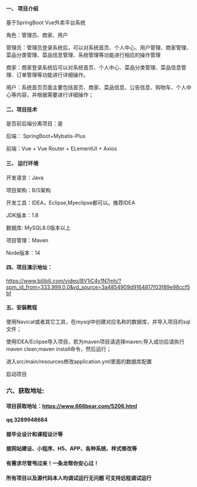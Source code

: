 

#### 一、 项目介绍
基于SpringBoot Vue外卖平台系统

角色：管理员、商家、用户

管理员：管理员登录系统后，可以对系统首页、个人中心、用户管理、商家管理、菜品分类管理、菜品信息管理、系统管理等功能进行相应的操作管理

商家：商家登录系统后可以对系统首页、个人中心、菜品分类管理、菜品信息管理、订单管理等功能进行详细操作。

用户：系统首页页面主要包括首页、商家、菜品信息、公告信息、购物车、个人中心等内容，并根据需要进行详细操作；
#### 二、项目技术
是否前后端分离项目：是

后端： SpringBoot+Mybatis-Plus

前端：Vue + Vue Router + ELementUI + Axios

#### 三、 运行环境
开发语言：Java

项目架构：B/S架构

开发工具：IDEA，Eclipse,Myeclipse都可以。推荐IDEA

JDK版本：1.8

数据库: MySQL8.0版本以上

项目管理：Maven

Node版本：14

#### 四、项目演示地址：

https://www.bilibili.com/video/BV1iC4y1N7mh/?spm_id_from=333.999.0.0&vd_source=3a4854909d9164817f03f89e98ccf5bf

#### 五、安装教程
使用Navicat或者其它工具，在mysql中创建对应名称的数据库，并导入项目的sql文件；

使用IDEA/Eclipse导入项目，若为maven项目请选择maven;导入成功后请执行maven clean;maven install命令，然后运行；

进入src/main/resources修改application.yml里面的数据库配置

启动项目


### 六、获取地址:
#### 项目获取地址：https://www.666bear.com/5206.html
#### qq 3289948684
#### 接毕业设计和课程设计等
#### 接网站建设、小程序、H5、APP、各种系统、样式修改等
#### 有需求尽管甩过来！一条龙帮你安心过！
#### 所有项目以及源代码本人均调试运行无问题 可支持远程调试运行




